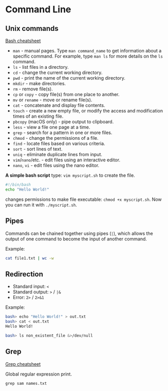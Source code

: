 # Command Line

## Unix commands

[Bash cheatsheet](https://devhints.io/bash)

- `man` - manual pages. Type `man command_name` to get information about a specific command. For example, type `man ls` for more details on the `ls` command.
- `ls` - list files in a directory.
- `cd` - change the current working directory.
- `pwd` - print the name of the current working directory.
- `mkdir` - make directories.
- `rm` - remove file(s).
- `cp` or `copy` - copy file(s) from one place to another.
- `mv` or `rename` - move or rename file(s).
- `cat` - concatenate and display file contents.
- `touch` - create a new empty file, or modify the access and modification times of an existing file.
- `pbcopy` (macOS only) - pipe output to clipboard.
- `less` - view a file one page at a time.
- `grep` - search for a pattern in one or more files.
- `chmod` - change the permissions of a file.
- `find` - locate files based on various criteria.
- `sort` - sort lines of text.
- `uniq` - eliminate duplicate lines from input.
- `vim`/`nano`/etc. - edit files using an interactive editor.
- `nano`, `vi` - edit files using the nano editor.

**A simple bash script**
type: `vim myscript.sh` to create the file.

```bash
#!/bin/bash
echo "Hello World!"
```

changes permissions to make file executable: `chmod +x myscript.sh`.
Now you can run it with `./myscript.sh`.

## Pipes

Commands can be chained together using pipes (`|`), which allows the output of one command to become the input of another command.

Example:

```bash
cat file1.txt | wc -w
```

## Redirection

- Standard input: `<`
- Standard output: `>` / `|&`
- Error: `2>` / `2>&1`

Example:

```bash
bash> echo "Hello World!" > out.txt
bash> cat < out.txt
Hello World!

bash> ls non_existent_file &>/dev/null
```

## Grep

[Grep cheatsheet](https://devhints.io/grep)

Global regular expression print.

`grep sam names.txt`
